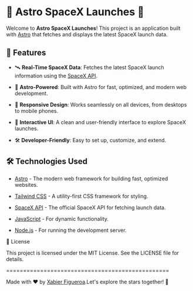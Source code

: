 🚀 Astro SpaceX Launches 🌌
===========================

Welcome to **Astro SpaceX Launches**! This project is an application built with [Astro](https://astro.build/) that fetches and displays the latest SpaceX launch data.

🌟 Features
-----------

*   🛰️ **Real-Time SpaceX Data**: Fetches the latest SpaceX launch information using the [SpaceX API](https://github.com/r-spacex/SpaceX-API).
    
*   🚀 **Astro-Powered**: Built with Astro for fast, optimized, and modern web development.
    
*   📱 **Responsive Design**: Works seamlessly on all devices, from desktops to mobile phones.
    
*   🌠 **Interactive UI**: A clean and user-friendly interface to explore SpaceX launches.
    
*   🛠️ **Developer-Friendly**: Easy to set up, customize, and extend.
    

🛠️ Technologies Used
---------------------

*   [Astro](https://astro.build/) - The modern web framework for building fast, optimized websites.
    
*   [Tailwind CSS](https://tailwindcss.com/) - A utility-first CSS framework for styling.
    
*   [SpaceX API](https://github.com/r-spacex/SpaceX-API) - The official SpaceX API for fetching launch data.
    
*   [JavaScript](https://developer.mozilla.org/en-US/docs/Web/JavaScript) - For dynamic functionality.
    
*   [Node.js](https://nodejs.org/) - For running the development server.

📜 License

This project is licensed under the MIT License. See the LICENSE file for details.

================================================

Made with ❤️ by [Xabier Figueroa](https://github.com/xabierfj).Let's explore the stars together! 🌠
